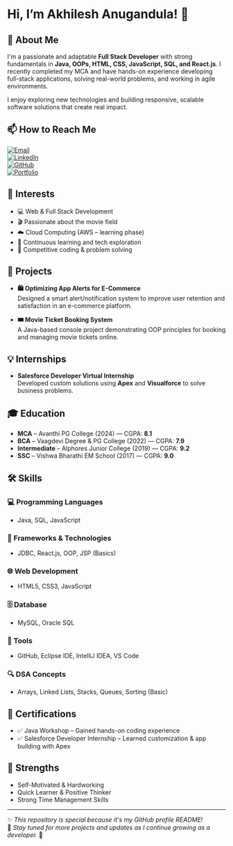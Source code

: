 # Hi, I’m Akhilesh Anugandula! 👋

## 🚀 About Me  
I'm a passionate and adaptable **Full Stack Developer** with strong fundamentals in **Java, OOPs, HTML, CSS, JavaScript, SQL, and React.js**. I recently completed my MCA and have hands-on experience developing full-stack applications, solving real-world problems, and working in agile environments.

I enjoy exploring new technologies and building responsive, scalable software solutions that create real impact.

## 📫 How to Reach Me  
[![Email](https://img.shields.io/badge/Email-D14836?style=for-the-badge&logo=gmail&logoColor=white)](mailto:akhileshanugandula@gmail.com)  
[![LinkedIn](https://img.shields.io/badge/LinkedIn-0A66C2?style=for-the-badge&logo=linkedin&logoColor=white)](https://www.linkedin.com/in/akhilesh-anugandula)  
[![GitHub](https://img.shields.io/badge/GitHub-100000?style=for-the-badge&logo=github&logoColor=white)](https://github.com/akhileshanugandula)  
[![Portfolio](https://img.shields.io/badge/Portfolio-111111?style=for-the-badge&logo=vercel&logoColor=white)](http://akhilesh-anugandula-portfolio.netlify.app)

## 👀 Interests  
- 💻 Web & Full Stack Development  
- 🎬 Passionate about the movie field  
- ☁️ Cloud Computing (AWS – learning phase)  
- 🧠 Continuous learning and tech exploration  
- 🎯 Competitive coding & problem solving

## 💼 Projects  
- **🛍 Optimizing App Alerts for E-Commerce**  
  Designed a smart alert/notification system to improve user retention and satisfaction in an e-commerce platform.

- **🎟 Movie Ticket Booking System**  
  A Java-based console project demonstrating OOP principles for booking and managing movie tickets online.

## 💡 Internships  
- **Salesforce Developer Virtual Internship**  
  Developed custom solutions using **Apex** and **Visualforce** to solve business problems.

## 🎓 Education  
- **MCA** – Avanthi PG College (2024) — CGPA: **8.1**  
- **BCA** – Vaagdevi Degree & PG College (2022) — CGPA: **7.9**  
- **Intermediate** – Alphores Junior College (2019) — CGPA: **9.2**  
- **SSC** – Vishwa Bharathi EM School (2017) — CGPA: **9.0**

## 🛠 Skills  

### 💻 Programming Languages  
- Java, SQL, JavaScript

### 🧩 Frameworks & Technologies  
- JDBC, React.js, OOP, JSP (Basics)

### 🌐 Web Development  
- HTML5, CSS3, JavaScript

### 🗄️ Database  
- MySQL, Oracle SQL

### 🧰 Tools  
- GitHub, Eclipse IDE, IntelliJ IDEA, VS Code

### 🔍 DSA Concepts  
- Arrays, Linked Lists, Stacks, Queues, Sorting (Basic)

## 🧠 Certifications  
- ✅ Java Workshop – Gained hands-on coding experience  
- ✅ Salesforce Developer Internship – Learned customization & app building with Apex

## 💪 Strengths  
- Self-Motivated & Hardworking  
- Quick Learner & Positive Thinker  
- Strong Time Management Skills

---

✨ *This repository is special because it's my GitHub profile README!*  
🔗 *Stay tuned for more projects and updates as I continue growing as a developer.* 🚀
